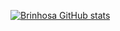 [![Brinhosa GitHub stats](https://github-readme-stats.vercel.app/api?username=brinhosa&theme=dark)](https://github.com/brinhosa/github-readme-stats)
